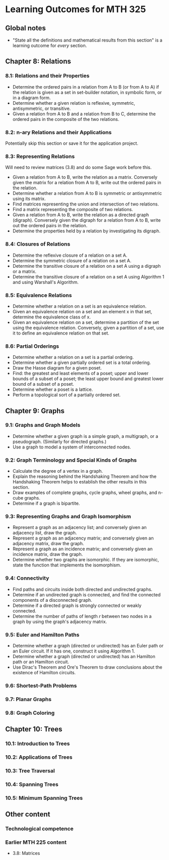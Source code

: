 # Learning Outcomes for MTH 325

## Global notes 

+ "State all the definitions and mathematical results from this section" is a learning outcome for _every_ section. 

## Chapter 8: Relations

### 8.1: Relations and their Properties

+ Determine the ordered pairs in a relation from A to B (or from A to A) if the relation is given as a set in set-builder notation, in symbolic form, or in a diagram form. 
+ Determine whether a given relation is reflexive, symmetric, antisymmetric, or transitive. 
+ Given a relation from A to B and a relation from B to C, determine the ordered pairs in the composite of the two relations. 

### 8.2: n-ary Relations and their Applications

Potentially skip this section or save it for the application project. 

### 8.3: Representing Relations

Will need to review matrices (3.8) and do some Sage work before this. 

+ Given a relation from A to B, write the relation as a matrix. Conversely given the matrix for a relation from A to B, write out the ordered pairs in the relation. 
+ Determine whether a relation from A to B is symmetric or antisymmetric using its matrix. 
+ Find matrices representing the union and intersection of two relations. 
+ Find a matrix representing the composite of two relations. 
+ Given a relation from A to B, write the relation as a directed graph (digraph). Conversely given the digraph for a relation from A to B, write out the ordered pairs in the relation. 
+ Determine the properties held by a relation by investigating its digraph. 

### 8.4: Closures of Relations

+ Determine the reflexive closure of a relation on a set A. 
+ Determine the symmetric closure of a relation on a set A. 
+ Determine the transitive closure of a relation on a set A using a digraph or a matrix. 
+ Determine the transitive closure of a relation on a set A using Algorithm 1 and using Warshall's Algorithm. 

### 8.5: Equivalence Relations

+ Determine whether a relation on a set is an equivalence relation. 
+ Given an equivalence relation on a set and an element x in that set, determine the equivalence class of x. 
+ Given an equivalence relation on a set, determine a partition of the set using the equivalence relation. Conversely, given a partition of a set, use it to define an equivalence relation on that set. 

### 8.6: Partial Orderings

+ Determine whether a relation on a set is a partial ordering. 
+ Determine whether a given partially ordered set is a total ordering. 
+ Draw the Hasse diagram for a given poset. 
+ Find: the greatest and least elements of a poset; upper and lower bounds of a subset of a poset; the least upper bound and greatest lower bound of a subset of a poset. 
+ Determine whether a poset is a lattice. 
+ Perform a topological sort of a partially ordered set. 

## Chapter 9: Graphs

### 9.1: Graphs and Graph Models

+ Determine whether a given graph is a simple graph, a multigraph, or a pseudograph. (Similarly for directed graphs.) 
+ Use a graph to model a system of interconnected nodes. 

### 9.2: Graph Terminology and Special Kinds of Graphs

+ Calculate the degree of a vertex in a graph.
+ Explain the reasoning behind the Handshaking Theorem and how the Handshaking Theorem helps to establish the other results in this section. 
+ Draw examples of complete graphs, cycle graphs, wheel graphs, and n-cube graphs. 
+ Determine if a graph is bipartite. 

### 9.3: Representing Graphs and Graph Isomorphism

+ Represent a graph as an adjacency list; and conversely given an adjacency list, draw the graph. 
+ Represent a graph as an adjacency matrix; and conversely given an adjacency matrix, draw the graph.   
+ Represent a graph as an incidence matrix; and conversely given an incidence matrix, draw the graph. 
+ Determine whether two graphs are isomorphic. If they are isomorphic, state the function that implements the isomorphism. 
    
### 9.4: Connectivity

+ Find paths and circuits inside both directed and undirected graphs. 
+ Determine if an undirected graph is connected, and find the connected components of a disconnected graph. 
+ Determine if a directed graph is strongly connected or weakly connected. 
+ Determine the number of paths of length $r$ between two nodes in a graph by using the graph's adjacency matrix. 

### 9.5: Euler and Hamilton Paths

+ Determine whether a graph (directed or undirected) has an Euler path or an Euler circuit. If it has one, construct it using Algorithm 1. 
+ Determine whether a graph (directed or undirected) has an Hamilton path or an Hamilton circuit. 
+ Use Dirac's Theorem and Ore's Theorem to draw conclusions about the existence of Hamilton circuits. 

### 9.6: Shortest-Path Problems



### 9.7: Planar Graphs
### 9.8: Graph Coloring

## Chapter 10: Trees

### 10.1: Introduction to Trees
### 10.2: Applications of Trees
### 10.3: Tree Traversal
### 10.4: Spanning Trees
### 10.5: Minimum Spanning Trees

## Other content 

### Technological competence 

### Earlier MTH 225 content

+ 3.8: Matrices 